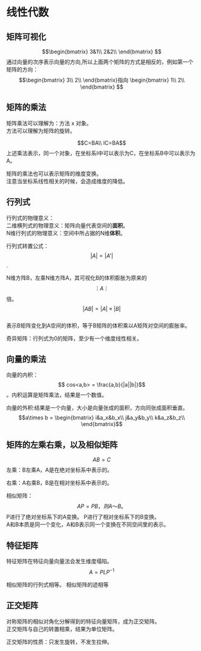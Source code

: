 # 线性代数
## 矩阵可视化
$$\begin{bmatrix}
3&1\\
2&2\\
\end{bmatrix}
$$
通过向量的次序表示向量的方向,所以上面两个矩阵的方式是相反的，例如第一个矩阵的方向：   
$$\begin{bmatrix}
3\\
2\\
\end{bmatrix}指向
\begin{bmatrix}
1\\
2\\
\end{bmatrix}
$$
## 矩阵的乘法
矩阵乘法可以理解为：方法 x 对象。  
方法可以理解为矩阵的旋转。

$$C=BA\\
IC=BA$$
上述乘法表示，同一个对象，在坐标系I中可以表示为C，在坐标系B中可以表示为A。

矩阵的乘法也可以表示矩阵的维度变换。   
注意当坐标系线性相关的时候，会造成维度的降低。
## 行列式



行列式的物理意义：   
二维横列式的物理意义：矩阵向量代表空间的**面积**。   
N维行列式的物理意义：空间中所占据的N维**体积**。

行列式转置公式：
$$ |A| = |A'|$$.  

N维方阵B，左乘N维方阵A，其可视化B的体积膨胀为原来的$$｜A｜$$倍。   
$$|AB| = |A|\times|B|$$  
表示B矩阵变化到A空间的体积，等于B矩阵的体积乘以A矩阵对空间的膨胀率。

奇异矩阵：行列式为0的矩阵，至少有一个维度线性相关。
## 向量的乘法
向量的内积：$$ cos<a,b> = \frac{a,b}{|a||b|}$$。内积运算是矩阵乘法，结果是一个数值。

向量的外积:结果是一个向量，大小是向量张成的面积，方向同张成面积垂直。   
$$a\times b = \begin{bmatrix}
i&a_x&b_x\\
j&a_y&b_y\\
k&a_z&b_z\\
\end{bmatrix}$$
## 矩阵的左乘右乘，以及相似矩阵
$$AB= C$$
左乘：B左乘A，A是在绝对坐标系中表示的。

右乘：A右乘B，B是在相对坐标系中表示的。

相似矩阵：
$$AP = PB，则A～B。   $$
P进行了绝对坐标系下的A变换。
P进行了相对坐标系下的B变换。  
 A和B本质是同一个变化，A和B表示同一个变换在不同空间里的表示。
 
## 特征矩阵
特征矩阵在特征向量向量法会发生维度塌陷。
$$A=PLP^{-1}$$   
  
相似矩阵的行列式相等。
相似矩阵的迹相等
## 正交矩阵
对称矩阵的相似对角化分解得到的特征向量矩阵，成为正交矩阵。    
正交矩阵与自己的转置相乘，结果为单位矩阵。

正交矩阵的性质：只发生旋转，不发生拉伸。